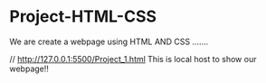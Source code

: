# Project-HTML-CSS

We are create a webpage using HTML AND CSS .......

 //  http://127.0.0.1:5500/Project_1.html
 This is local host to show our webpage!!
